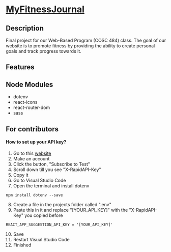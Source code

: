 # [MyFitnessJournal](https://kylebuii.github.io/MyFitnessJournal/)
## Description
Final project for our Web-Based Program (COSC 484) class. The goal of our website is to promote fitness by providing the ability to create personal goals and track progress towards it.

## Features

## Node Modules
- dotenv
- react-icons
- react-router-dom
- sass

## For contributors
#### How to set up your API key?
1. Go to this [website](https://rapidapi.com/apininjas/api/exercises-by-api-ninjas)
2. Make an account
3. Click the button, "Subscribe to Test"
4. Scroll down till you see "X-RapidAPI-Key"
5. Copy it
6. Go to Visual Studio Code
7. Open the terminal and install dotenv
```
npm install dotenv --save
```
8. Create a file in the projects folder called ".env"
9. Paste this in it and replace "[YOUR_API_KEY]" with the "X-RapidAPI-Key" you copied before
```
REACT_APP_SUGGESTION_API_KEY = '[YOUR_API_KEY]'
```
10. Save
11. Restart Visual Studio Code
12. Finished
